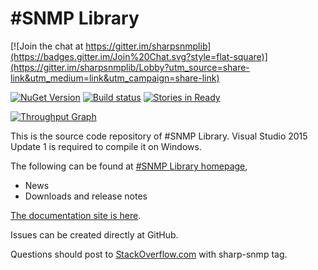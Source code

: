 #SNMP Library
=============
[![Join the chat at https://gitter.im/sharpsnmplib](https://badges.gitter.im/Join%20Chat.svg?style=flat-square)](https://gitter.im/sharpsnmplib/Lobby?utm_source=share-link&utm_medium=link&utm_campaign=share-link)

[![NuGet Version](https://img.shields.io/nuget/v/Lextm.SharpSnmpLib.svg?style=flat-square)](https://www.nuget.org/packages/Lextm.SharpSnmpLib/)
[![Build status](https://img.shields.io/appveyor/ci/lextm/sharpsnmplib/master.svg?label=apvejor&style=flat-square)](https://ci.appveyor.com/project/lextm/sharpsnmplib)
[![Stories in Ready](https://badge.waffle.io/lextm/sharpsnmplib.svg?label=ready&title=Ready&style=flat-square)](http://waffle.io/lextm/sharpsnmplib) 

[![Throughput Graph](https://graphs.waffle.io/lextm/sharpsnmplib/throughput.svg?style=flat-square)](https://waffle.io/lextm/sharpsnmplib/metrics/throughput) 


This is the source code repository of #SNMP Library. Visual Studio 2015 Update 1 is required to compile it on Windows.

The following can be found at [#SNMP Library homepage](https://sharpsnmplib.codeplex.com),

* News
* Downloads and release notes

[The documentation site is here](http://docs.sharpsnmp.com).

Issues can be created directly at GitHub.

Questions should post to [StackOverflow.com](http://stackoverflow.com) with sharp-snmp tag. 
